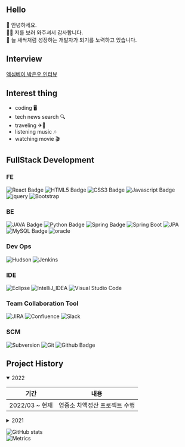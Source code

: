 ## Hello
👋 안녕하세요.
<br/>
🙇‍♂️ 저를 보러 와주셔서 감사합니다.
<br/>
🌱 늘 새싹처럼 성장하는 개발자가 되기를 노력하고 있습니다.

## Interview

[엑심베이 박은우 인터뷰](https://www.jobkorea.co.kr/starter/interview/View/21592)

## Interest thing

- coding 🖥
- tech news search 🔍
- traveling ✈🚄
- listening music 🎶
- watching movie 🎬

## FullStack Development
### FE
![React Badge](https://img.shields.io/badge/React-61DAFB?style=flat-square&logo=react&logoColor=black)
![HTML5 Badge](https://img.shields.io/badge/html5-%23E34F26.svg?style=flat-square&logo=html5&logoColor=black)
![CSS3 Badge](https://img.shields.io/badge/CSS3-1572B6?style=flat-square&logo=CSS3&logoColor=black)
![Javascript Badge](https://img.shields.io/badge/JavaScript-F7DF1E?style=flat-square&logo=javascript&logoColor=black)
![jquery](https://img.shields.io/badge/jquery-0769AD?style=flat-square&logo=jquery&logoColor=white)
![Bootstrap](https://img.shields.io/badge/Bootstrap-7952B3?style=flat-square&logo=Bootstrap&logoColor=white)

### BE
![JAVA Badge](https://img.shields.io/badge/Java-ED8B00?style=flat-square&logo=java&logoColor=black)
![Python Badge](https://img.shields.io/badge/Python-3776AB?style=flat-square&logo=Python&logoColor=white)
![Spring Badge](https://img.shields.io/badge/Spring-6DB33F?style=flat-square&logo=spring&logoColor=white)
![Spring Boot](https://img.shields.io/badge/Spring_Boot-6DB33F?style=flat-square&logo=SpringBoot&logoColor=white)
![JPA](https://img.shields.io/badge/JPA-6DB33F?style=flat-square&logo=JPA&logoColor=white)
![MySQL Badge](https://img.shields.io/badge/MySQL-00000F?style=flat-square&logo=mysql&logoColor=white)
![oracle](https://img.shields.io/badge/oracle-F80000?style=flat-square&logo=oracle&logoColor=white)

### Dev Ops
![Hudson](https://img.shields.io/badge/Hudson-00000F?style=flat-square&logo=hudson&logoColor=white)
![Jenkins](https://img.shields.io/badge/Jenkins-D24939?style=flat-square&logo=Jenkins&logoColor=white)

### IDE
![Eclipse](https://img.shields.io/badge/Eclipse-2C2255?style=flat-square&logo=Eclipse&logoColor=white)
![IntelliJ_IDEA](https://img.shields.io/badge/IntelliJ_IDEA-000000?style=flat-square&logo=IntelliJIDEA&logoColor=white)
![Visual Studio Code](https://img.shields.io/badge/VS_Code-007ACC?style=flat-square&logo=VisualStudioCode&logoColor=white)

### Team Collaboration Tool
![JIRA](https://img.shields.io/badge/JIRA-1572B6.svg?style=flat-square&logo=JIRA&logoColor=white)
![Confluence](https://img.shields.io/badge/Confluence-1572B6.svg?style=flat-square&logo=Confluence&logoColor=white)
![Slack](https://img.shields.io/badge/Slack-6f097a.svg?style=flat-square&logo=Slack&logoColor=white)

### SCM
![Subversion](https://img.shields.io/badge/subversion-7ecbf2.svg?style=flat-square&logo=subversion&logoColor=white)
![Git](https://img.shields.io/badge/git-%23F05033.svg?style=flat-square&logo=git&logoColor=white)
![Github Badge](https://img.shields.io/badge/github-%23121011.svg?style=flat-square&logo=github&logoColor=white)

## Project History
<details open>
  <summary>2022</summary>
  <div markdown="1">

| 기간           | 내용                                                                            |
|--------------|---------------------------------------------------------------------------------|
| 2022/03 ~ 현재 | 영중소 차액정산 프로젝트 수행                                                     |
  </div>
</details>
<details>
  <summary>2021</summary>
  <div markdown="1">

| 기간              | 내용                                                         |
| ----------------- | ------------------------------------------------------------ |
| 2021/01 ~ 현재 (1년) | 유지보수 및 신규 서비스 개발 |


  </div>
</details>

![GitHub stats](https://github-readme-stats.vercel.app/api?username=ieunune&show_icons=true&theme=dracula)
<br/>
![Metrics](https://metrics.lecoq.io/ieunune?template=classic&config.timezone=Asia%2FSeoul&config.animated=true)
